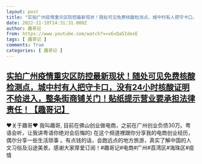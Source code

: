 ```yaml
---
layout: post
title: "实拍广州疫情重灾区防控最新现状！随处可见免费核酸检测点，城中村有人把守卡口，没有24小时核酸证明不给进入，整条街商铺关门！贴纸提示营业要承担法律责任！【趣哥记】"
date: 2022-11-10T14:31:31.000Z
author: 趣哥记
from: https://www.youtube.com/watch?v=xEvQa5IdoxE
tags: [ 趣哥记 ]
comments: True
categories: [ 趣哥记 ]
---
```

<!--1668090691000-->
[实拍广州疫情重灾区防控最新现状！随处可见免费核酸检测点，城中村有人把守卡口，没有24小时核酸证明不给进入，整条街商铺关门！贴纸提示营业要承担法律责任！【趣哥记】](https://www.youtube.com/watch?v=xEvQa5IdoxE)
------

<div>
♥关于趣哥♥ 我叫趣哥,  目前在佛山创业做电商，之前在广州创业负债30万。粤语会听，让我讲粤语你绝对会后悔的) 在这个频道裡跟你分享我的电商创业经历，偶尔分享一些生活琐事 。有点钱的话，会跑远点的地方旅游，真实了解中国的人文习俗及沿途美景。感谢大家厚爱订阅！#趣哥记#电商#广州#荔湾区#海珠区#疫情
</div>
